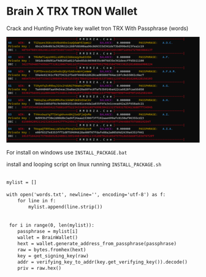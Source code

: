 # Brain X TRX TRON Wallet
Crack and Hunting Private key wallet tron TRX With Passphrase (words)

![Crack and Hunting Private key wallet tron TRX With Passphrase](https://github.com/Pymmdrza/BrainXTRXWallet/raw/mainx/trx_brain_t.gif 'Crack and Hunting Private key wallet tron TRX With Passphrase')

For install on windows use `INSTALL_PACKAGE.bat`

install and looping script on linux running `INSTALL_PACKAGE.sh`

```python3:

mylist = []

with open('words.txt', newline='', encoding='utf-8') as f:
    for line in f:
        mylist.append(line.strip())
        
        
 for i in range(0, len(mylist)):
    passphrase = mylist[i]
    wallet = BrainWallet()
    hext = wallet.generate_address_from_passphrase(passphrase)
    raw = bytes.fromhex(hext)
    key = get_signing_key(raw)
    addr = verifying_key_to_addr(key.get_verifying_key()).decode()
    priv = raw.hex()       

```
